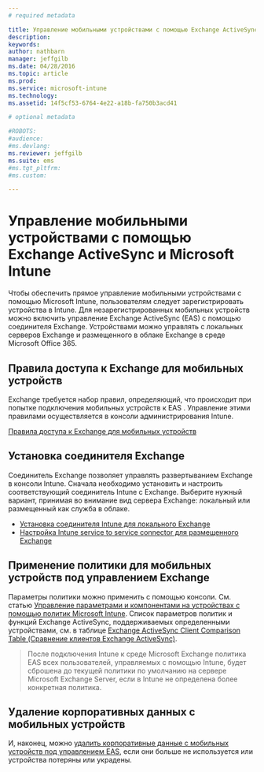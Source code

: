 ```yaml
---
# required metadata

title: Управление мобильными устройствами с помощью Exchange ActiveSync и Microsoft Intune | Microsoft Intune
description:
keywords:
author: nathbarn
manager: jeffgilb
ms.date: 04/28/2016
ms.topic: article
ms.prod:
ms.service: microsoft-intune
ms.technology:
ms.assetid: 14f5cf53-6764-4e22-a18b-fa750b3acd41

# optional metadata

#ROBOTS:
#audience:
#ms.devlang:
ms.reviewer: jeffgilb
ms.suite: ems
#ms.tgt_pltfrm:
#ms.custom:

---
```


# Управление мобильными устройствами с помощью Exchange ActiveSync и Microsoft Intune
Чтобы обеспечить прямое управление мобильными устройствами с помощью Microsoft Intune, пользователям следует зарегистрировать устройства в Intune. Для незарегистрированных мобильных устройств можно включить управление Exchange ActiveSync (EAS) с помощью соединителя Exchange. Устройствами можно управлять с локальных серверов Exchange и размещенного в облаке Exchange в среде Microsoft Office 365.

## Правила доступа к Exchange для мобильных устройств ##

Exchange требуется набор правил, определяющий, что происходит при попытке подключения мобильных устройств к EAS . Управление этими правилами осуществляется в консоли администрирования Intune.

[Правила доступа к Exchange для мобильных устройств](exchange-access-rules-for-mobile-devices.md)

## Установка соединителя Exchange
Соединитель Exchange позволяет управлять развертыванием Exchange в консоли Intune. Сначала необходимо установить и настроить соответствующий соединитель Intune с Exchange. Выберите нужный вариант, принимая во внимание вид сервера Exchange: локальный или размещенный как служба в облаке.

-   [Установка соединителя Intune для локального Exchange](intune-on-premises-exchange-connector.md)
-   [Настройка Intune service to service connector для размещенного Exchange](intune-service-to-service-exchange-connector.md)

## Применение политики для мобильных устройств под управлением Exchange
Параметры политики можно применить с помощью консоли. См. статью [Управление параметрами и компонентами на устройствах с помощью политик Microsoft Intune](manage-settings-and-features-on-your-devices-with-microsoft-intune-policies.md). Список параметров политик и функций Exchange ActiveSync, поддерживаемых определенными устройствами, см. в таблице [Exchange ActiveSync Client Comparison Table (Сравнение клиентов Exchange ActiveSync)](http://go.microsoft.com/fwlink/?LinkId=247270).

> После подключения Intune к среде Microsoft Exchange политика EAS всех пользователей, управляемых с помощью Intune, будет сброшена до текущей политики по умолчанию на сервере Microsoft Exchange Server, если в Intune не определена более конкретная политика.

## Удаление корпоративных данных с мобильных устройств
И, наконец, можно [удалить корпоративные данные с мобильных устройств под управлением EAS](wipe-for-exchange-managed-mobile-devices.md), если они больше не используется или устройства потеряны или украдены.


<!--HONumber=May16_HO2-->


